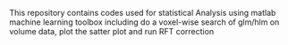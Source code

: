 This repository contains codes used for statistical Analysis using matlab machine learning toolbox
including do a voxel-wise search of glm/hlm on volume data, plot the satter plot and run RFT correction

